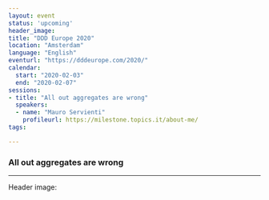 ```yaml
---
layout: event
status: 'upcoming'
header_image: 
title: "DDD Europe 2020"
location: "Amsterdam"
language: "English"
eventurl: "https://dddeurope.com/2020/"
calendar:
  start: "2020-02-03"
  end: "2020-02-07"
sessions:
- title: "All out aggregates are wrong"
  speakers:
  - name: "Mauro Servienti"
    profileurl: https://milestone.topics.it/about-me/
tags:

---
```


### All out aggregates are wrong

---

Header image: 

